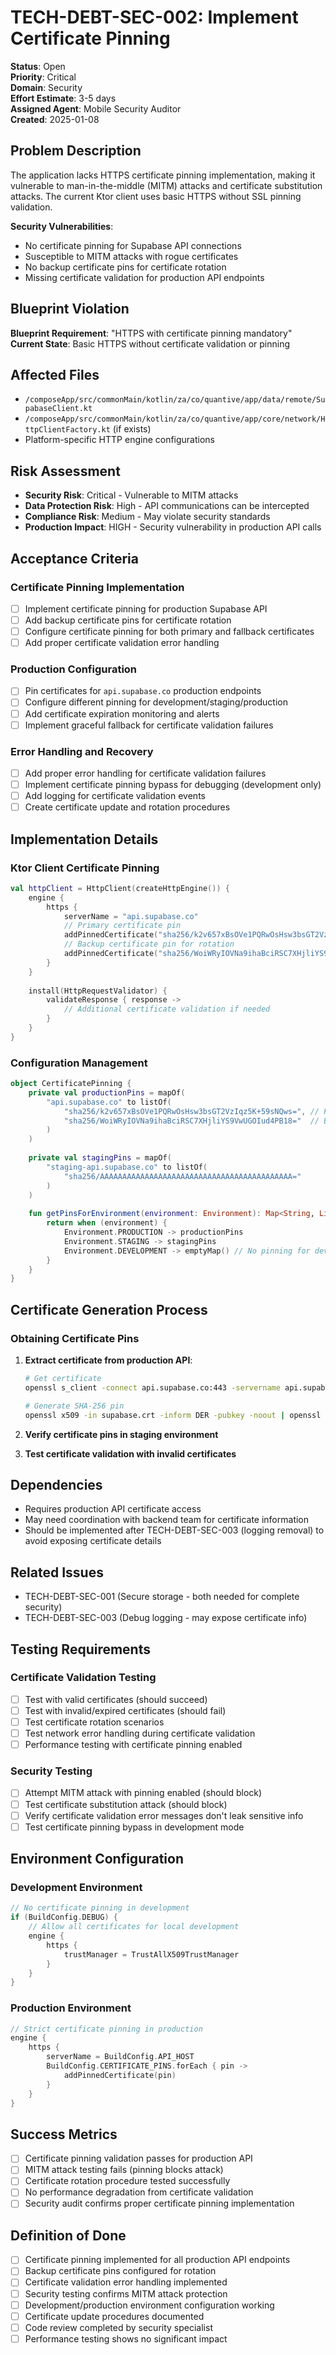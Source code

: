 # TECH-DEBT-SEC-002: Implement Certificate Pinning

**Status**: Open  
**Priority**: Critical  
**Domain**: Security  
**Effort Estimate**: 3-5 days  
**Assigned Agent**: Mobile Security Auditor  
**Created**: 2025-01-08  

## Problem Description

The application lacks HTTPS certificate pinning implementation, making it vulnerable to man-in-the-middle (MITM) attacks and certificate substitution attacks. The current Ktor client uses basic HTTPS without SSL pinning validation.

**Security Vulnerabilities**:
- No certificate pinning for Supabase API connections
- Susceptible to MITM attacks with rogue certificates
- No backup certificate pins for certificate rotation
- Missing certificate validation for production API endpoints

## Blueprint Violation

**Blueprint Requirement**: "HTTPS with certificate pinning mandatory"  
**Current State**: Basic HTTPS without certificate validation or pinning

## Affected Files

- `/composeApp/src/commonMain/kotlin/za/co/quantive/app/data/remote/SupabaseClient.kt`
- `/composeApp/src/commonMain/kotlin/za/co/quantive/app/core/network/HttpClientFactory.kt` (if exists)
- Platform-specific HTTP engine configurations

## Risk Assessment

- **Security Risk**: Critical - Vulnerable to MITM attacks
- **Data Protection Risk**: High - API communications can be intercepted
- **Compliance Risk**: Medium - May violate security standards
- **Production Impact**: HIGH - Security vulnerability in production API calls

## Acceptance Criteria

### Certificate Pinning Implementation
- [ ] Implement certificate pinning for production Supabase API
- [ ] Add backup certificate pins for certificate rotation
- [ ] Configure certificate pinning for both primary and fallback certificates
- [ ] Add proper certificate validation error handling

### Production Configuration
- [ ] Pin certificates for `api.supabase.co` production endpoints
- [ ] Configure different pinning for development/staging/production
- [ ] Add certificate expiration monitoring and alerts
- [ ] Implement graceful fallback for certificate validation failures

### Error Handling and Recovery
- [ ] Add proper error handling for certificate validation failures
- [ ] Implement certificate pinning bypass for debugging (development only)
- [ ] Add logging for certificate validation events
- [ ] Create certificate update and rotation procedures

## Implementation Details

### Ktor Client Certificate Pinning
```kotlin
val httpClient = HttpClient(createHttpEngine()) {
    engine {
        https {
            serverName = "api.supabase.co"
            // Primary certificate pin
            addPinnedCertificate("sha256/k2v657xBsOVe1PQRwOsHsw3bsGT2VzIqz5K+59sNQws=")
            // Backup certificate pin for rotation
            addPinnedCertificate("sha256/WoiWRyIOVNa9ihaBciRSC7XHjliYS9VwUGOIud4PB18=")
        }
    }
    
    install(HttpRequestValidator) {
        validateResponse { response ->
            // Additional certificate validation if needed
        }
    }
}
```

### Configuration Management
```kotlin
object CertificatePinning {
    private val productionPins = mapOf(
        "api.supabase.co" to listOf(
            "sha256/k2v657xBsOVe1PQRwOsHsw3bsGT2VzIqz5K+59sNQws=", // Primary
            "sha256/WoiWRyIOVNa9ihaBciRSC7XHjliYS9VwUGOIud4PB18="  // Backup
        )
    )
    
    private val stagingPins = mapOf(
        "staging-api.supabase.co" to listOf(
            "sha256/AAAAAAAAAAAAAAAAAAAAAAAAAAAAAAAAAAAAAAAAAAA="
        )
    )
    
    fun getPinsForEnvironment(environment: Environment): Map<String, List<String>> {
        return when (environment) {
            Environment.PRODUCTION -> productionPins
            Environment.STAGING -> stagingPins
            Environment.DEVELOPMENT -> emptyMap() // No pinning for dev
        }
    }
}
```

## Certificate Generation Process

### Obtaining Certificate Pins
1. **Extract certificate from production API**:
   ```bash
   # Get certificate
   openssl s_client -connect api.supabase.co:443 -servername api.supabase.co < /dev/null | openssl x509 -outform DER > supabase.crt
   
   # Generate SHA-256 pin
   openssl x509 -in supabase.crt -inform DER -pubkey -noout | openssl rsa -pubin -outform DER | openssl dgst -sha256 -binary | openssl enc -base64
   ```

2. **Verify certificate pins in staging environment**
3. **Test certificate validation with invalid certificates**

## Dependencies

- Requires production API certificate access
- May need coordination with backend team for certificate information
- Should be implemented after TECH-DEBT-SEC-003 (logging removal) to avoid exposing certificate details

## Related Issues

- TECH-DEBT-SEC-001 (Secure storage - both needed for complete security)
- TECH-DEBT-SEC-003 (Debug logging - may expose certificate info)

## Testing Requirements

### Certificate Validation Testing
- [ ] Test with valid certificates (should succeed)
- [ ] Test with invalid/expired certificates (should fail)
- [ ] Test certificate rotation scenarios
- [ ] Test network error handling during certificate validation
- [ ] Performance testing with certificate pinning enabled

### Security Testing
- [ ] Attempt MITM attack with pinning enabled (should block)
- [ ] Test certificate substitution attack (should block)
- [ ] Verify certificate validation error messages don't leak sensitive info
- [ ] Test certificate pinning bypass in development mode

## Environment Configuration

### Development Environment
```kotlin
// No certificate pinning in development
if (BuildConfig.DEBUG) {
    // Allow all certificates for local development
    engine {
        https {
            trustManager = TrustAllX509TrustManager
        }
    }
}
```

### Production Environment
```kotlin
// Strict certificate pinning in production
engine {
    https {
        serverName = BuildConfig.API_HOST
        BuildConfig.CERTIFICATE_PINS.forEach { pin ->
            addPinnedCertificate(pin)
        }
    }
}
```

## Success Metrics

- [ ] Certificate pinning validation passes for production API
- [ ] MITM attack testing fails (pinning blocks attack)
- [ ] Certificate rotation procedure tested successfully
- [ ] No performance degradation from certificate validation
- [ ] Security audit confirms proper certificate pinning implementation

## Definition of Done

- [ ] Certificate pinning implemented for all production API endpoints
- [ ] Backup certificate pins configured for rotation
- [ ] Certificate validation error handling implemented
- [ ] Security testing confirms MITM attack protection
- [ ] Development/production environment configuration working
- [ ] Certificate update procedures documented
- [ ] Code review completed by security specialist
- [ ] Performance testing shows no significant impact